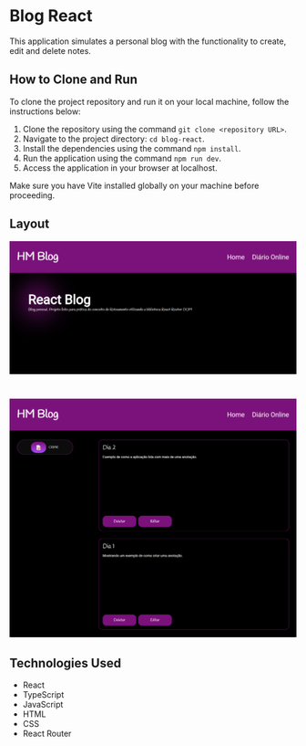 # Blog React

This application simulates a personal blog with the functionality to create, edit and delete notes.

## How to Clone and Run

To clone the project repository and run it on your local machine, follow the instructions below:

1. Clone the repository using the command `git clone <repository URL>`.
2. Navigate to the project directory: `cd blog-react`.
3. Install the dependencies using the command `npm install`.
4. Run the application using the command `npm run dev`.
5. Access the application in your browser at localhost.

Make sure you have Vite installed globally on your machine before proceeding.

## Layout

![preview](src/assets/pagina-inicial-react-blog.png)

#

![preview](src/assets/anotacoes-react-blog.png)

## Technologies Used

- React
- TypeScript
- JavaScript
- HTML
- CSS
- React Router
